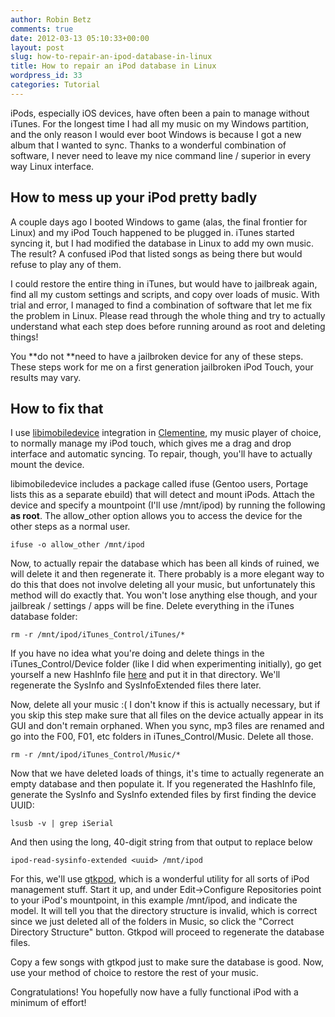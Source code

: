```yaml
---
author: Robin Betz 
comments: true
date: 2012-03-13 05:10:33+00:00
layout: post
slug: how-to-repair-an-ipod-database-in-linux
title: How to repair an iPod database in Linux
wordpress_id: 33
categories: Tutorial
---
```


iPods, especially iOS devices, have often been a pain to manage without iTunes. For the longest time I had all my music on my Windows partition, and the only reason I would ever boot Windows is because I got a new album that I wanted to sync. Thanks to a wonderful combination of software, I never need to leave my nice command line / superior in every way Linux interface.

<!-- more -->

## How to mess up your iPod pretty badly


A couple days ago I booted Windows to game (alas, the final frontier for Linux) and my iPod Touch happened to be plugged in. iTunes started syncing it, but I had modified the database in Linux to add my own music. The result? A confused iPod that listed songs as being there but would refuse to play any of them.

I could restore the entire thing in iTunes, but would have to jailbreak again, find all my custom settings and scripts, and copy over loads of music. With trial and error, I managed to find a combination of software that let me fix the problem in Linux. Please read through the whole thing and try to actually understand what each step does before running around as root and deleting things!

You **do not **need to have a jailbroken device for any of these steps. These steps work for me on a first generation jailbroken iPod Touch, your results may vary.


## How to fix that


I use [libimobiledevice](http://www.libimobiledevice.org/) integration in [Clementine](http://www.clementine-player.org/), my music player of choice, to normally manage my iPod touch, which gives me a drag and drop interface and automatic syncing. To repair, though, you'll have to actually mount the device.

libimobiledevice includes a package called ifuse (Gentoo users, Portage lists this as a separate ebuild) that will detect and mount iPods. Attach the device and specify a mountpoint (I'll use /mnt/ipod) by running the following **as root**. The allow_other option allows you to access the device for the other steps as a normal user.

    
    ifuse -o allow_other /mnt/ipod


Now, to actually repair the database which has been all kinds of ruined, we will delete it and then regenerate it. There probably is a more elegant way to do this that does not involve deleting all your music, but unfortunately this method will do exactly that. You won't lose anything else though, and your jailbreak / settings / apps will be fine. Delete everything in the iTunes database folder:

    
    rm -r /mnt/ipod/iTunes_Control/iTunes/*


If you have no idea what you're doing and delete things in the iTunes_Control/Device folder (like I did when experimenting initially), go get yourself a new HashInfo file [here](http://ihash.marcansoft.com/) and put it in that directory. We'll regenerate the SysInfo and SysInfoExtended files there later.

Now, delete all your music :( I don't know if this is actually necessary, but if you skip this step make sure that all files on the device actually appear in its GUI and don't remain orphaned. When you sync, mp3 files are renamed and go into the F00, F01, etc folders in iTunes_Control/Music. Delete all those.

    
    rm -r /mnt/ipod/iTunes_Control/Music/*




Now that we have deleted loads of things, it's time to actually regenerate an empty database and then populate it. If you regenerated the HashInfo file, generate the SysInfo and SysInfo extended files by first finding the device UUID:




    
    lsusb -v | grep iSerial




And then using the long, 40-digit string from that output to replace <uuid> below




    
    ipod-read-sysinfo-extended <uuid> /mnt/ipod




For this, we'll use [gtkpod](http://www.gtkpod.org/wiki/Home), which is a wonderful utility for all sorts of iPod management stuff. Start it up, and under Edit->Configure Repositories point to your iPod's mountpoint, in this example /mnt/ipod, and indicate the model. It will tell you that the directory structure is invalid, which is correct since we just deleted all of the folders in Music, so click the "Correct Directory Structure" button. Gtkpod will proceed to regenerate the database files.




Copy a few songs with gtkpod just to make sure the database is good. Now, use your method of choice to restore the rest of your music.




Congratulations! You hopefully now have a fully functional iPod with a minimum of effort!



